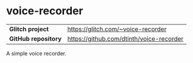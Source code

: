 # voice-recorder

|                       |                                          |
| --------------------- | ---------------------------------------- |
| **Glitch project**    | https://glitch.com/~voice-recorder       |
| **GitHub repository** | https://github.com/dtinth/voice-recorder |

A simple voice recorder.
